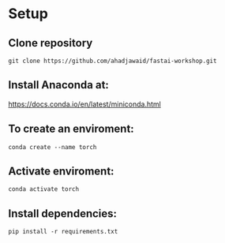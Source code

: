 # Setup

## Clone repository
```
git clone https://github.com/ahadjawaid/fastai-workshop.git
```

## Install Anaconda at:

https://docs.conda.io/en/latest/miniconda.html

## To create an enviroment:
```
conda create --name torch
```

## Activate enviroment:
```
conda activate torch 
```

## Install dependencies:

```
pip install -r requirements.txt
```

